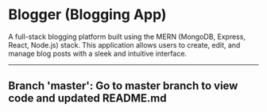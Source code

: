 # Blogger (Blogging App)

A full-stack blogging platform built using the MERN (MongoDB, Express, React, Node.js) stack. This application allows users to create, edit, and manage blog posts with a sleek and intuitive interface.

---

## Branch 'master': Go to master branch to view code and updated README.md
